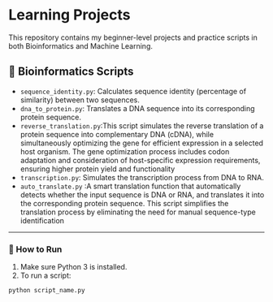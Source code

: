 # Learning Projects

This repository contains my beginner-level projects and practice scripts in both Bioinformatics and Machine Learning.

## 🧬 Bioinformatics Scripts

- `sequence_identity.py`: Calculates sequence identity (percentage of similarity) between two sequences.
- `dna_to_protein.py`: Translates a DNA sequence into its corresponding protein sequence.
- `reverse_translation.py`:This script simulates the reverse translation of a protein sequence into complementary DNA (cDNA), while simultaneously optimizing the gene for efficient expression in a selected host organism. The gene optimization process includes codon adaptation and consideration of host-specific expression requirements, ensuring higher protein yield and functionality
- `transcription.py`: Simulates the transcription process from DNA to RNA.
- `auto_translate.py` :A smart translation function that automatically detects whether the input sequence is DNA or RNA, and translates it into the corresponding protein sequence. This script simplifies the translation process by eliminating the need for manual sequence-type identification


---

### 🚀 How to Run

1. Make sure Python 3 is installed.
2. To run a script:

```bash
python script_name.py
